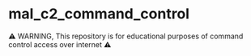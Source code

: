 # mal_c2_command_control
⚠ WARNING, This repository is for educational purposes of command control access over internet ⚠
